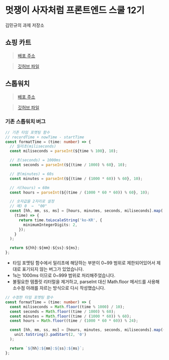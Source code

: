 # 멋쟁이 사자처럼 프론트엔드 스쿨 12기

김민규의 과제 저장소

## 쇼핑 카트

> [배포 주소](https://likelion-homework.vercel.app/)

> [깃허브 파일](https://github.com/MinQyu/likelion-homework/tree/main/src/homework/pages/shopping-cart)

## 스톱워치

> [배포 주소](https://likelion-homework.vercel.app/?view=stop-watch)

> [깃허브 파일](https://github.com/MinQyu/likelion-homework/tree/main/src/homework/pages/stop-watch)

### 기존 스톱워치 버그

```typescript
// 기존 타임 포멧팅 함수
// recordTime + nowTime - startTime
const formatTime = (time: number) => {
  // 밀리초(miliseconds)
  const miliseconds = parseInt(${time % 100}, 10);

  // 초(seconds) = 1000ms
  const seconds = parseInt(${(time / 1000) % 60}, 10);

  // 분(minutes) = 60s
  const minutes = parseInt(${(time / (1000 * 60)) % 60}, 10);

  // 시(hours) = 60m
  const hours = parseInt(${(time / (1000 * 60 * 60)) % 60}, 10);

  // 숫자값을 2자리로 설정
  // 예) 0  →  "00"
  const [hh, mm, ss, ms] = [hours, minutes, seconds, miliseconds].map(
    (time) => {
      return time.toLocaleString('ko-KR', {
        minimumIntegerDigits: 2,
      });
    }
  );

  return ${hh}:${mm}:${ss}:${ms};
};
```

- 타임 포멧팅 함수에서 밀리초에 해당하는 부분이 0~99 범위로 제한되어있어서 제대로 표기되지 않는 버그가 있었습니다.
- 1s는 1000ms 이므로 0~999 범위로 처리해주었습니다.
- 불필요한 템플릿 리터럴을 제거하고, parseInt 대신 Math.floor 메서드를 사용해 소수점 아래를 자르는 방식으로 다시 작성했습니다.

```typescript
// 수정한 타임 포멧팅 함수
const formatTime = (time: number) => {
  const miliseconds = Math.floor((time % 1000) / 10);
  const seconds = Math.floor((time / 1000) % 60);
  const minutes = Math.floor((time / (1000 * 60)) % 60);
  const hours = Math.floor((time / (1000 * 60 * 60)) % 24);

  const [hh, mm, ss, ms] = [hours, minutes, seconds, miliseconds].map((unit) =>
    unit.toString().padStart(2, '0')
  );

  return `${hh}:${mm}:${ss}:${ms}`;
};
```
